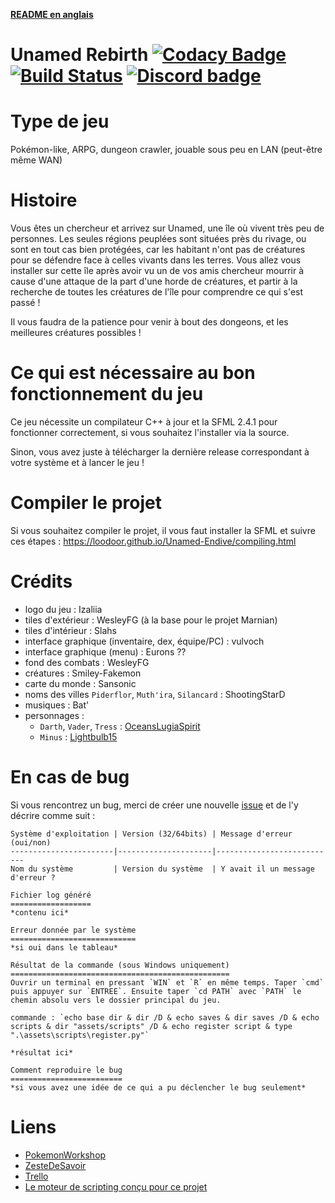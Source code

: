 **[README en anglais](README.md)**

# Unamed Rebirth [![Codacy Badge](https://api.codacy.com/project/badge/Grade/ae66540cc8d040b7955c6b93c0f9da2e)](https://www.codacy.com/app/folaefolc/Unamed-Endive/dashboard) [![Build Status](https://travis-ci.org/Loodoor/Unamed-Endive.svg?branch=master)](https://travis-ci.org/Loodoor/Unamed-Endive) [![Discord badge](https://img.shields.io/badge/Discord-Unamed__Rebirth-brightgreen.svg?style=flat)](https://discord.gg/AWSWvgU)

Type de jeu
===========
Pokémon-like, ARPG, dungeon crawler, jouable sous peu en LAN (peut-être même WAN)

Histoire
========
Vous êtes un chercheur et arrivez sur Unamed, une île où vivent très peu de personnes. 
Les seules régions peuplées sont situées près du rivage, ou sont en tout cas bien protégées, 
car les habitant n'ont pas de créatures pour se défendre face à celles vivants dans les terres. 
Vous allez vous installer sur cette île après avoir vu un de vos amis chercheur mourrir à cause 
d'une attaque de la part d'une horde de créatures, et partir à la recherche de toutes les 
créatures de l'île pour comprendre ce qui s'est passé !

Il vous faudra de la patience pour venir à bout des dongeons, et les meilleures créatures possibles !

Ce qui est nécessaire au bon fonctionnement du jeu
==================================================
Ce jeu nécessite un compilateur C++ à jour et la SFML 2.4.1 pour fonctionner correctement, si vous souhaitez l'installer via la source.

Sinon, vous avez juste à télécharger la dernière release correspondant à votre système et à lancer le jeu !

Compiler le projet
==================
Si vous souhaitez compiler le projet, il vous faut installer la SFML et suivre ces étapes : https://loodoor.github.io/Unamed-Endive/compiling.html

Crédits
=======
* logo du jeu : Izaliia
* tiles d'extérieur : WesleyFG (à la base pour le projet Marnian)
* tiles d'intérieur : Slahs
* interface graphique (inventaire, dex, équipe/PC) : vulvoch
* interface graphique (menu) : Eurons ??
* fond des combats : WesleyFG
* créatures : Smiley-Fakemon
* carte du monde : Sansonic
* noms des villes `Piderflor`, `Muth'ira`, `Silancard` : ShootingStarD
* musiques : Bat'
* personnages :
    * `Darth`, `Vader`, `Tress` : [OceansLugiaSpirit](http://oceanslugiaspirit.deviantart.com/)
    * `Minus` : [Lightbulb15](http://lightbulb15.deviantart.com)

En cas de bug
=============
Si vous rencontrez un bug, merci de créer une nouvelle [issue](https://github.com/Loodoor/Unamed-Endive/issues/new) 
et de l'y décrire comme suit :

```
Système d'exploitation | Version (32/64bits) | Message d'erreur (oui/non)
-----------------------|---------------------|---------------------------
Nom du système         | Version du système  | Y avait il un message d'erreur ?

Fichier log généré
==================
*contenu ici*

Erreur donnée par le système
============================
*si oui dans le tableau*

Résultat de la commande (sous Windows uniquement)
=================================================
Ouvrir un terminal en pressant `WIN` et `R` en même temps. Taper `cmd` puis appuyer sur `ENTREE`. Ensuite taper `cd PATH` avec `PATH` le chemin absolu vers le dossier principal du jeu.

commande : `echo base dir & dir /D & echo saves & dir saves /D & echo scripts & dir "assets/scripts" /D & echo register script & type ".\assets\scripts\register.py"`

*résultat ici*

Comment reproduire le bug
=========================
*si vous avez une idée de ce qui a pu déclencher le bug seulement*
```

Liens
=====
* [PokemonWorkshop](http://pokemonworkshop.com/forum/index.php?topic=3314.0)
* [ZesteDeSavoir](https://zestedesavoir.com/forums/sujet/7064/unamed-rebirth/)
* [Trello](https://trello.com/b/JdzEnDJf)
* [Le moteur de scripting conçu pour ce projet](https://github.com/Loodoor/Py3ScriptingEngine)
